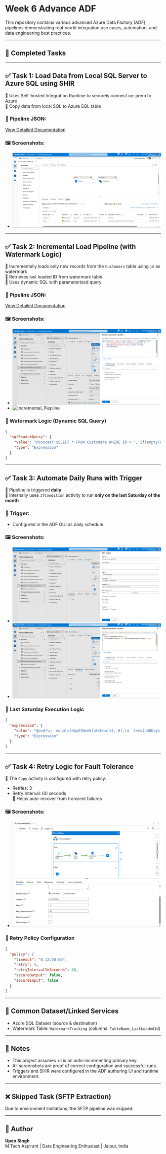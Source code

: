 # Week 6 Advance ADF 

This repository contains various advanced Azure Data Factory (ADF) pipelines demonstrating real-world integration use cases, automation, and data engineering best practices.

---

## 📌 Completed Tasks

---

## ✅ Task 1: Load Data from Local SQL Server to Azure SQL using SHIR

🔹 Uses Self-hosted Integration Runtime to securely connect on-prem to Azure  
🔹 Copy data from local SQL to Azure SQL table

### 🔧 Pipeline JSON:
[View Detailed Documentation](Advance_ADF/All_Pipeline_View/Local_To_AzureSQL.json)

### 🖼️ Screenshots:
- ![SHIR Setup](Screenshots/Local_To_Azure_sql.png)

---

## ✅ Task 2: Incremental Load Pipeline (with Watermark Logic)

🔹 Incrementally loads only new records from the `Customers` table using `id` as watermark  
🔹 Retrieves last loaded ID from watermark table  
🔹 Uses dynamic SQL with parameterized query

### 🔧 Pipeline JSON:
[View Detailed Documentation](Advance_ADF/All_Pipeline_View/Incremental_Load_Pipeline.json)

### 🖼️ Screenshots:
- ![Watermark Variable](Screenshots/watermark-variable.png)
- ![Incremental_Piepline](Screenshots/Incrementa_Load_Pipeline.png)

### 🧠 Watermark Logic (Dynamic SQL Query)

```json
{
  "sqlReaderQuery": {
    "value": "@concat('SELECT * FROM Customers WHERE id > ', if(empty(activity('GetLastLoadedId').output.firstRow.LastLoadedId), '0', string(activity('GetLastLoadedId').output.firstRow.LastLoadedId)))",
    "type": "Expression"
  }
}
```

---

## ✅ Task 3: Automate Daily Runs with Trigger

🔹 Pipeline is triggered **daily**  
🔹 Internally uses `IfCondition` activity to run **only on the last Saturday of the month**

### 🔧 Trigger:
- Configured in the ADF GUI as daily schedule

### 🖼️ Screenshots:
- ![Incremental Daily Trigger](Screenshots/Incremental_daily_trigger.png)
- ![Last Saturday Logic](Screenshots/Last_Satuurday_Trigger.png)

### 🧠 Last Saturday Execution Logic

```json
{
  "expression": {
    "value": "@and(\n  equals(dayOfWeek(utcNow()), 6),\n  less(addDays(utcNow(), 7), startOfMonth(addDays(utcNow(), 32)))\n)",
    "type": "Expression"
  }
}
```

---

## ✅ Task 4: Retry Logic for Fault Tolerance

🔹 The `Copy` activity is configured with retry policy:
  - Retries: 3
  - Retry Interval: 60 seconds  
🔹 Helps auto-recover from transient failures

### 🖼️ Screenshots:
- ![Retry Logic](Screenshots/Retry_Logic.png)

### 🔁 Retry Policy Configuration

```json
{
  "policy": {
    "timeout": "0.12:00:00",
    "retry": 3,
    "retryIntervalInSeconds": 60,
    "secureOutput": false,
    "secureInput": false
  }
}
```

---

## 🔁 Common Dataset/Linked Services

- Azure SQL Dataset (source & destination)
- Watermark Table: `WatermarkTracking` (columns: `TableName`, `LastLoadedId`)

---

## 📌 Notes

- This project assumes `id` is an auto-incrementing primary key.
- All screenshots are proof of correct configuration and successful runs.
- Triggers and SHIR were configured in the ADF authoring UI and runtime environment.

---

## ❌ Skipped Task (SFTP Extraction)

Due to environment limitations, the SFTP pipeline was skipped.

---

## 📅 Author

**Upen Singh**  
M.Tech Aspirant | Data Engineering Enthusiast | Jaipur, India
